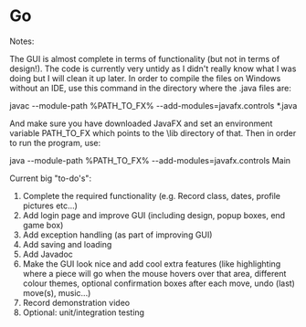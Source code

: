 # Go

Notes:

The GUI is almost complete in terms of functionality (but not in terms of design!). The code is currently very untidy as I didn't really know what I was doing but I will clean it up later. In order to compile the files on Windows without an IDE, use this command in the directory where the .java files are:

javac --module-path %PATH_TO_FX% --add-modules=javafx.controls *.java

And make sure you have downloaded JavaFX and set an environment variable PATH_TO_FX which points to the \lib directory of that. Then in order to run the program, use:

java --module-path %PATH_TO_FX% --add-modules=javafx.controls Main


Current big "to-do's":

1. Complete the required functionality (e.g. Record class, dates, profile pictures etc...)
2. Add login page and improve GUI (including design, popup boxes, end game box)
3. Add exception handling (as part of improving GUI)
4. Add saving and loading
5. Add Javadoc
6. Make the GUI look nice and add cool extra features (like highlighting where a piece will go when the mouse hovers over that area, different colour themes, optional confirmation boxes after each move, undo (last) move(s), music...)
7. Record demonstration video
8. Optional: unit/integration testing

